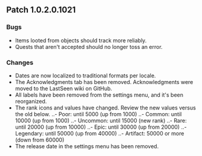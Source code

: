 ## Patch 1.0.2.0.1021
### Bugs
- Items looted from objects should track more reliably.
- Quests that aren't accepted should no longer toss an error.

### Changes
- Dates are now localized to traditional formats per locale.
- The Acknowledgments tab has been removed. Acknowledgments were moved to the LastSeen wiki on GitHub.
- All labels have been removed from the settings menu, and it's been reorganized.
- The rank icons and values have changed. Review the new values versus the old below.
..- Poor: until 5000 (up from 1000)
..- Common: until 10000 (up from 1000)
..- Uncommon: until 15000 (new rank)
..- Rare: until 20000 (up from 10000)
..- Epic: until 30000 (up from 20000)
..- Legendary: until 50000 (up from 40000)
..- Artifact: 50000 or more (down from 60000)
- The release date in the settings menu has been removed.
